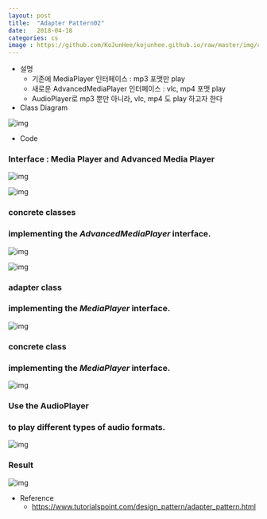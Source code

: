 ```yaml
---
layout: post
title:  "Adapter Pattern02"
date:   2018-04-18
categories: cs
image : https://github.com/KoJunHee/kojunhee.github.io/raw/master/img/cs_img.jpg
---
```


- 설명 
  - 기존에 MediaPlayer 인터페이스 : mp3 포맷만 play
  - 새로운 AdvancedMediaPlayer 인터페이스 :  vlc, mp4 포맷 play
  - AudioPlayer로 mp3 뿐만 아니라, vlc, mp4 도 play 하고자 한다
- Class Diagram

![img](https://github.com/KoJunHee/kojunhee.github.io/raw/master/img/myAda.png)

- Code

### Interface : Media Player and Advanced Media Player

![img](https://github.com/KoJunHee/kojunhee.github.io/raw/master/img/ad03.png)

![img](https://github.com/KoJunHee/kojunhee.github.io/raw/master/img/ad04.png)

### concrete classes 

### implementing the *AdvancedMediaPlayer* interface.

![img](https://github.com/KoJunHee/kojunhee.github.io/raw/master/img/ad05.png)

![img](https://github.com/KoJunHee/kojunhee.github.io/raw/master/img/ad06.png)

### adapter class 

### implementing the *MediaPlayer* interface.

![img](https://github.com/KoJunHee/kojunhee.github.io/raw/master/img/ad07.png)

### concrete class 

### implementing the *MediaPlayer* interface.

![img](https://github.com/KoJunHee/kojunhee.github.io/raw/master/img/ad08.png)

### Use the AudioPlayer  

### to play different types of audio formats. 

![img](https://github.com/KoJunHee/kojunhee.github.io/raw/master/img/ad09.png)

### Result

![img](https://github.com/KoJunHee/kojunhee.github.io/raw/master/img/ad02.png)



- Reference
  - <https://www.tutorialspoint.com/design_pattern/adapter_pattern.html>

